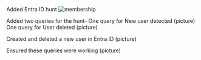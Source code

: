Added Entra ID hunt
![membership](new1.jpg)


Added two queries for the hunt-
One query for New user detected
(picture)
One query for User deleted 
(picture)

Created and deleted a new user in Entra ID
(picture)

Ensured these queries were working
(picture)
